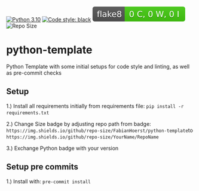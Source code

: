 [![Python 3.10](https://img.shields.io/badge/python-3.10-blue.svg)](https://www.python.org/downloads/release/python-360/)
[![Code style: black](https://img.shields.io/badge/code%20style-black-000000.svg)](https://github.com/psf/black)
[![Flake8 Status](./reports/flake8/flake8-badge.svg?dummy=8484744)](./reports/flake8/index.html)
![Repo Size](https://img.shields.io/github/repo-size/FabianHoerst/python-template)


# python-template
Python Template with some initial setups for code style and linting, as well as pre-commit checks

## Setup
1.) Install all requirements initially from requirements file: `pip install -r requirements.txt`

2.) Change Size badge by adjusting repo path from badge: `https://img.shields.io/github/repo-size/FabianHoerst/python-template`to `https://img.shields.io/github/repo-size/YourName/RepoName`

3.) Exchange Python badge with your version

## Setup pre commits
1.) Install with: `pre-commit install`
